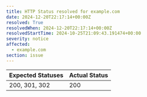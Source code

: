 ```yaml
---
title: HTTP Status resolved for example.com
date: 2024-12-20T22:17:14+00:00Z
resolved: True
resolvedWhen: 2024-12-20T22:17:14+00:00Z
resolvedStartTime: 2024-10-25T21:09:43.191474+00:00
severity: notice
affected:
  - example.com
section: issue
---
```


| Expected Statuses | Actual Status  |
|-------------------|----------------|
| 200, 301, 302 | 200 |
